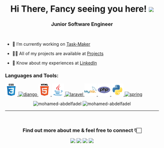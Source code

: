 <h1 align="center"> Hi There, Fancy seeing you here! <img src="https://user-images.githubusercontent.com/21185758/90338872-fd1c7d00-dfec-11ea-96f1-ca4245a05836.gif" width="30px"></h1>
<h3 align="center">Junior Software Engineer</h3>

<p align="left"> 
  <a href="https://twitter.com/" target="blank">
    <img src="https://img.shields.io/twitter/follow/?logo=twitter&style=for-the-badge" alt="" />
  </a> 
</p>

- 🔭 I’m currently working on [Task-Maker](https://github.com/Mohamed-abdelfadel/task-maker)

- 👨‍💻 All of my projects are available at [Projects](https://github.com/Mohamed-abdelfadel)

- 📄 Know about my experiences at [LinkedIn](https://www.linkedin.com/in/mohamedyasserdev/)

<h3 align="left">Languages and Tools:</h3>
<p align="left">
  <a href="https://www.w3schools.com/css/" target="_blank" rel="noreferrer">
    <img src="https://raw.githubusercontent.com/devicons/devicon/master/icons/css3/css3-original-wordmark.svg" alt="css3" width="40" height="40"/>
  </a> 
  <a href="https://www.djangoproject.com/" target="_blank" rel="noreferrer">
    <img src="https://cdn.worldvectorlogo.com/logos/django.svg" alt="django" width="40" height="40"/>
  </a>
  <a href="https://www.w3.org/html/" target="_blank" rel="noreferrer">
    <img src="https://raw.githubusercontent.com/devicons/devicon/master/icons/html5/html5-original-wordmark.svg" alt="html5" width="40" height="40"/>
  </a> 
  <a href="https://www.java.com" target="_blank" rel="noreferrer">
    <img src="https://raw.githubusercontent.com/devicons/devicon/master/icons/java/java-original.svg" alt="java" width="40" height="40"/>
  </a>
  <a href="https://laravel.com/" target="_blank" rel="noreferrer">
    <img src="https://www.svgrepo.com/show/376332/laravel.svg" alt="laravel" width="40" height="40"/> 
  </a> 
  <a href="https://www.mysql.com/" target="_blank" rel="noreferrer">
    <img src="https://raw.githubusercontent.com/devicons/devicon/master/icons/mysql/mysql-original-wordmark.svg" alt="mysql" width="40" height="40"/> 
  </a> 
  <a href="https://www.php.net" target="_blank" rel="noreferrer">
    <img src="https://raw.githubusercontent.com/devicons/devicon/master/icons/php/php-original.svg" alt="php" width="40" height="40"/> 
  </a> 
  <a href="https://www.python.org" target="_blank" rel="noreferrer">
    <img src="https://raw.githubusercontent.com/devicons/devicon/master/icons/python/python-original.svg" alt="python" width="40" height="40"/>
  </a> 
  <a href="https://spring.io/" target="_blank" rel="noreferrer">
    <img src="https://www.vectorlogo.zone/logos/springio/springio-icon.svg" alt="spring" width="40" height="40"/> 
  </a> 
</p>
<div>
<p align="center">
  <img src="https://github-readme-stats.vercel.app/api?username=mohamed-abdelfadel&show_icons=true&locale=en" alt="mohamed-abdelfadel" />
  <img  src="https://github-readme-streak-stats.herokuapp.com/?user=mohamed-abdelfadel&" alt="mohamed-abdelfadel" />
  <br>
</p>
</div>
<hr>
<div>
  <br>
  <h3 align="center">Find out more about me & feel free to connect 👇🏻 </br></h3> 

<p align="center">
  <a href="https://www.linkedin.com/in/mohamedyasserdev/"><img src="https://img.shields.io/badge/linkedin-%230177B5?style=flat&logo=linkedin&logoColor=white"/></a>
  <a href="https://t.me/mohamedyasser_dev"><img src="https://img.shields.io/badge/-Telegram-0088CC?style=flat&logo=Telegram&logoColor=white"></a>
  <a href="mailto:mohamedy.dev@gmail.com"><img src="https://img.shields.io/badge/-mail-c14438?style=flat&logo=Gmail&logoColor=white&link=mailto:mohamedy.dev@gmail.com"></a>
  <a href="https://medium.com/@moahmedy.dev"><img src="https://img.shields.io/badge/-Medium-000000?style=flat&labelColor=000000&logo=Medium&link=https://medium.com/@mohamedy.dev"></a> 
</div>

